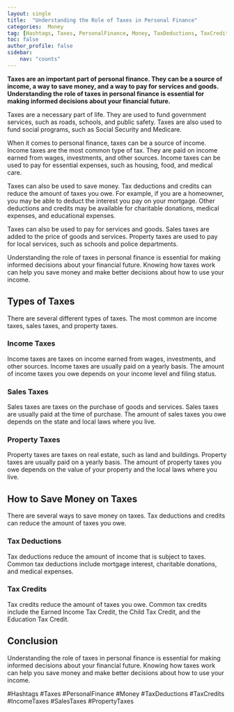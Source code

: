```yaml
---
layout: single
title:  "Understanding the Role of Taxes in Personal Finance"
categories:  Money
tag: [Hashtags, Taxes, PersonalFinance, Money, TaxDeductions, TaxCredits, IncomeTaxes, SalesTaxes, PropertyTaxes, ]
toc: false
author_profile: false
sidebar:
    nav: "counts"
---
```

    
**Taxes are an important part of personal finance. They can be a source of income, a way to save money, and a way to pay for services and goods. Understanding the role of taxes in personal finance is essential for making informed decisions about your financial future.**

Taxes are a necessary part of life. They are used to fund government services, such as roads, schools, and public safety. Taxes are also used to fund social programs, such as Social Security and Medicare.

When it comes to personal finance, taxes can be a source of income. Income taxes are the most common type of tax. They are paid on income earned from wages, investments, and other sources. Income taxes can be used to pay for essential expenses, such as housing, food, and medical care.

Taxes can also be used to save money. Tax deductions and credits can reduce the amount of taxes you owe. For example, if you are a homeowner, you may be able to deduct the interest you pay on your mortgage. Other deductions and credits may be available for charitable donations, medical expenses, and educational expenses.

Taxes can also be used to pay for services and goods. Sales taxes are added to the price of goods and services. Property taxes are used to pay for local services, such as schools and police departments.

Understanding the role of taxes in personal finance is essential for making informed decisions about your financial future. Knowing how taxes work can help you save money and make better decisions about how to use your income.

## Types of Taxes

There are several different types of taxes. The most common are income taxes, sales taxes, and property taxes.

### Income Taxes

Income taxes are taxes on income earned from wages, investments, and other sources. Income taxes are usually paid on a yearly basis. The amount of income taxes you owe depends on your income level and filing status.

### Sales Taxes

Sales taxes are taxes on the purchase of goods and services. Sales taxes are usually paid at the time of purchase. The amount of sales taxes you owe depends on the state and local laws where you live.

### Property Taxes

Property taxes are taxes on real estate, such as land and buildings. Property taxes are usually paid on a yearly basis. The amount of property taxes you owe depends on the value of your property and the local laws where you live.

## How to Save Money on Taxes

There are several ways to save money on taxes. Tax deductions and credits can reduce the amount of taxes you owe.

### Tax Deductions

Tax deductions reduce the amount of income that is subject to taxes. Common tax deductions include mortgage interest, charitable donations, and medical expenses.

### Tax Credits

Tax credits reduce the amount of taxes you owe. Common tax credits include the Earned Income Tax Credit, the Child Tax Credit, and the Education Tax Credit.

## Conclusion

Understanding the role of taxes in personal finance is essential for making informed decisions about your financial future. Knowing how taxes work can help you save money and make better decisions about how to use your income.

#Hashtags
#Taxes #PersonalFinance #Money #TaxDeductions #TaxCredits #IncomeTaxes #SalesTaxes #PropertyTaxes